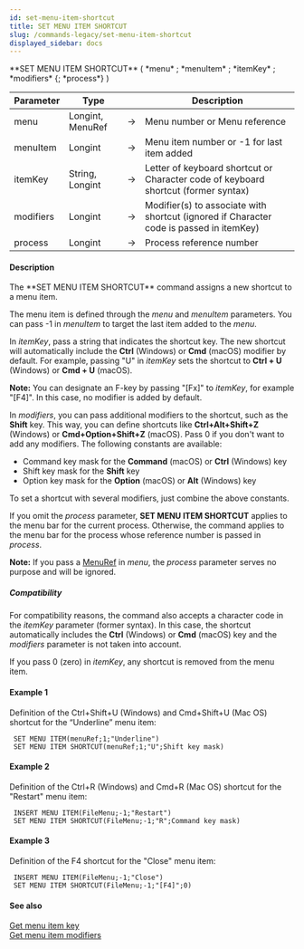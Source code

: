 ```yaml
---
id: set-menu-item-shortcut
title: SET MENU ITEM SHORTCUT
slug: /commands-legacy/set-menu-item-shortcut
displayed_sidebar: docs
---
```


<!--REF #_command_.SET MENU ITEM SHORTCUT.Syntax-->**SET MENU ITEM SHORTCUT** ( *menu* ; *menuItem* ; *itemKey* ; *modifiers* {; *process*} )<!-- END REF-->
<!--REF #_command_.SET MENU ITEM SHORTCUT.Params-->
| Parameter | Type |  | Description |
| --- | --- | --- | --- |
| menu | Longint, MenuRef | &rarr; | Menu number or Menu reference |
| menuItem | Longint | &rarr; | Menu item number or -1 for last item added |
| itemKey | String, Longint | &rarr; | Letter of keyboard shortcut or Character code of keyboard shortcut (former syntax) |
| modifiers | Longint | &rarr; | Modifier(s) to associate with shortcut  (ignored if Character code is passed in itemKey) |
| process | Longint | &rarr; | Process reference number |

<!-- END REF-->

#### Description 

<!--REF #_command_.SET MENU ITEM SHORTCUT.Summary-->The **SET MENU ITEM SHORTCUT** command assigns a new shortcut to a menu item.<!-- END REF--> 

The menu item is defined through the *menu* and *menuItem* parameters. You can pass -1 in *menuItem* to target the last item added to the *menu*. 

In *itemKey*, pass a string that indicates the shortcut key. The new shortcut will automatically include the **Ctrl** (Windows) or **Cmd** (macOS) modifier by default. For example, passing "U" in *itemKey* sets the shortcut to **Ctrl + U** (Windows) or **Cmd + U** (macOS).

**Note:** You can designate an F-key by passing "\[Fx\]" to *itemKey*, for example "\[F4\]". In this case, no modifier is added by default.

In *modifiers*, you can pass additional modifiers to the shortcut, such as the **Shift** key. This way, you can define shortcuts like **Ctrl+Alt+Shift+Z** (Windows) or **Cmd+Option+Shift+Z** (macOS). Pass 0 if you don't want to add any modifiers. The following constants are available:

* Command key mask for the **Command** (macOS) or **Ctrl** (Windows) key
* Shift key mask for the **Shift** key
* Option key mask for the **Option** (macOS) or **Alt** (Windows) key

To set a shortcut with several modifiers, just combine the above constants.

If you omit the *process* parameter, **SET MENU ITEM SHORTCUT** applies to the menu bar for the current process. Otherwise, the command applies to the menu bar for the process whose reference number is passed in *process*.

**Note:** If you pass a [MenuRef](# "Unique ID (16-character alphanumeric) of a menu") in *menu*, the *process* parameter serves no purpose and will be ignored.

##### Compatibility 

For compatibility reasons, the command also accepts a character code in the *itemKey* parameter (former syntax). In this case, the shortcut automatically includes the **Ctrl** (Windows) or **Cmd** (macOS) key and the *modifiers* parameter is not taken into account. 

If you pass 0 (zero) in *itemKey*, any shortcut is removed from the menu item.

#### Example 1 

Definition of the Ctrl+Shift+U (Windows) and Cmd+Shift+U (Mac OS) shortcut for the “Underline” menu item:

```4d
 SET MENU ITEM(menuRef;1;"Underline")
 SET MENU ITEM SHORTCUT(menuRef;1;"U";Shift key mask)
```

#### Example 2 

Definition of the Ctrl+R (Windows) and Cmd+R (Mac OS) shortcut for the "Restart" menu item:

```4d
 INSERT MENU ITEM(FileMenu;-1;"Restart")
 SET MENU ITEM SHORTCUT(FileMenu;-1;"R";Command key mask)
```

#### Example 3 

Definition of the F4 shortcut for the "Close" menu item:

```4d
 INSERT MENU ITEM(FileMenu;-1;"Close")
 SET MENU ITEM SHORTCUT(FileMenu;-1;"[F4]";0)
```

#### See also 

[Get menu item key](get-menu-item-key.md)  
[Get menu item modifiers](get-menu-item-modifiers.md)  
